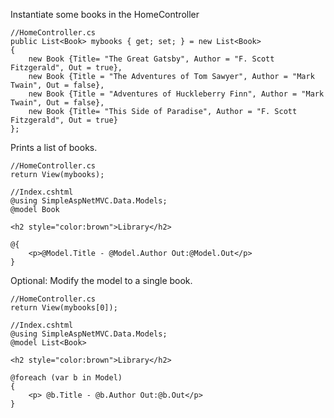 ﻿Instantiate some books in the HomeController
```
//HomeController.cs
public List<Book> mybooks { get; set; } = new List<Book>
{
    new Book {Title= "The Great Gatsby", Author = "F. Scott Fitzgerald", Out = true},
    new Book {Title = "The Adventures of Tom Sawyer", Author = "Mark Twain", Out = false},
    new Book {Title = "Adventures of Huckleberry Finn", Author = "Mark Twain", Out = false},
    new Book {Title= "This Side of Paradise", Author = "F. Scott Fitzgerald", Out = true}
};
```


Prints a list of books.
```
//HomeController.cs
return View(mybooks);
```

```
//Index.cshtml
@using SimpleAspNetMVC.Data.Models;
@model Book

<h2 style="color:brown">Library</h2>

@{ 
    <p>@Model.Title - @Model.Author Out:@Model.Out</p>
}
```

Optional: Modify the model to a single book.
```
//HomeController.cs
return View(mybooks[0]);
```

```
//Index.cshtml
@using SimpleAspNetMVC.Data.Models;
@model List<Book>

<h2 style="color:brown">Library</h2>

@foreach (var b in Model)
{
    <p> @b.Title - @b.Author Out:@b.Out</p>
}
```





```
```